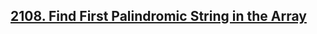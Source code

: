 ## [2108. Find First Palindromic String in the Array](https://leetcode.com/problems/find-first-palindromic-string-in-the-array)
